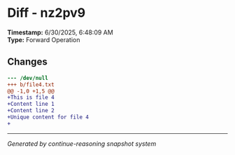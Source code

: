 # Diff - nz2pv9

**Timestamp:** 6/30/2025, 6:48:09 AM  
**Type:** Forward Operation

## Changes

```diff
--- /dev/null
+++ b/file4.txt
@@ -1,0 +1,5 @@
+This is file 4
+Content line 1
+Content line 2
+Unique content for file 4
+
```

---
*Generated by continue-reasoning snapshot system*

